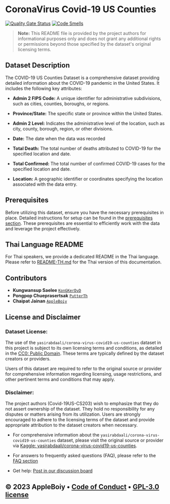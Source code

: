 # CoronaVirus Covid-19 US Counties

[![Quality Gate Status](https://sonarcloud.io/api/project_badges/measure?project=AppleBoiy_Covid-19US-CS203&metric=alert_status)](https://sonarcloud.io/summary/new_code?id=AppleBoiy_Covid-19US-CS203) [![Code Smells](https://sonarcloud.io/api/project_badges/measure?project=AppleBoiy_Covid-19US-CS203&metric=code_smells)](https://sonarcloud.io/summary/new_code?id=AppleBoiy_Covid-19US-CS203)

> **Note:** This README file is provided by the project authors for informational purposes only and does not grant any additional rights or permissions beyond those specified by the dataset's original licensing terms.

## Dataset Description

The COVID-19 US Counties Dataset is a comprehensive dataset providing detailed information about the COVID-19 pandemic in the United States. It includes the following key attributes:

- **Admin 2 FIPS Code:** A unique identifier for administrative subdivisions, such as cities, counties, boroughs, or regions.

- **Province/State:** The specific state or province within the United States.

- **Admin 2 Level:** Indicates the administrative level of the location, such as city, county, borough, region, or other divisions.

- **Date:** The date when the data was recorded

- **Total Death:** The total number of deaths attributed to COVID-19 for the specified location and date.

- **Total Confirmed:** The total number of confirmed COVID-19 cases for the specified location and date.

- **Location:** A geographic identifier or coordinates specifying the location associated with the data entry.

## Prerequisites

Before utilizing this dataset, ensure you have the necessary prerequisites in place. Detailed instructions for setup can be found in the [prerequisites section](docs/prerequisites.md). These prerequisites are essential to efficiently work with the data and leverage the project effectively.

## Thai Language README

For Thai speakers, we provide a dedicated README in the Thai language. Please refer to [README-TH.md](README-TH.md) for the Thai version of this documentation.


## Contributors

- **Kungwansup Saelee** [`KonGKerDvD`](https://github.com/KonGKerDvD)
- **Pongpop Chueprasertsak** [`PutterTh`](https://github.com/PutterTh)
- **Chaipat Jainan** [`AppleBoiy`](https://github.com/AppleBoiy)

## License and Disclaimer

### Dataset License:

The use of the `yasirabdaali/corona-virus-covid19-us-counties` dataset in this project is subject to its own licensing terms 
and conditions, as detailed in the [CC0: Public Domain](https://creativecommons.org/publicdomain/zero/1.0/). These terms are typically defined by the dataset creators or providers.

Users of this dataset are required to refer to the original source or provider for comprehensive information regarding licensing,
usage restrictions, and other pertinent terms and conditions that may apply.


### Disclaimer:

The project authors (Covid-19US-CS203) wish to emphasize that they do not assert ownership of the dataset. They hold no responsibility for any disputes or matters arising from its utilization. Users are strongly encouraged to adhere to the licensing terms of the dataset and provide appropriate attribution to the dataset creators when necessary.

- For comprehensive information about the `yasirabdaali/corona-virus-covid19-us-counties` dataset, please visit the original source or provider via [Kaggle: yasirabdaali/corona-virus-covid19-us-counties](https://www.kaggle.com/datasets/yasirabdaali/corona-virus-covid19-us-counties).

- For answers to frequently asked questions (FAQ), please refer to the [FAQ section](docs/FAQ.md)

- Get help: [Post in our discussion board](https://github.com/AppleBoiy/Covid-19US-CS203/discussions)

&copy; 2023 AppleBoiy &bull; [Code of Conduct](CODE_OF_CONDUCT.md) &bull; [GPL-3.0 license](../LICENSE)
-
